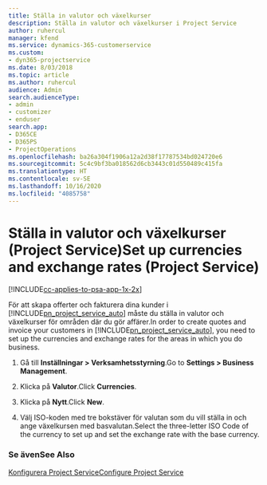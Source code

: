 ```yaml
---
title: Ställa in valutor och växelkurser
description: Ställa in valutor och växelkurser i Project Service
author: ruhercul
manager: kfend
ms.service: dynamics-365-customerservice
ms.custom:
- dyn365-projectservice
ms.date: 8/03/2018
ms.topic: article
ms.author: ruhercul
audience: Admin
search.audienceType:
- admin
- customizer
- enduser
search.app:
- D365CE
- D365PS
- ProjectOperations
ms.openlocfilehash: ba26a304f1906a12a2d38f17787534bd024720e6
ms.sourcegitcommit: 5c4c9bf3ba018562d6cb3443c01d550489c415fa
ms.translationtype: HT
ms.contentlocale: sv-SE
ms.lasthandoff: 10/16/2020
ms.locfileid: "4085758"
---
```

# <a name="set-up-currencies-and-exchange-rates-project-service"></a><span data-ttu-id="35334-103">Ställa in valutor och växelkurser (Project Service)</span><span class="sxs-lookup"><span data-stu-id="35334-103">Set up currencies and exchange rates (Project Service)</span></span>

[!INCLUDE[cc-applies-to-psa-app-1x-2x](../includes/cc-applies-to-psa-app-1x-2x.md)]

<span data-ttu-id="35334-104">För att skapa offerter och fakturera dina kunder i [!INCLUDE[pn_project_service_auto](../includes/pn-project-service-auto.md)] måste du ställa in valutor och växelkurser för områden där du gör affärer.</span><span class="sxs-lookup"><span data-stu-id="35334-104">In order to create quotes and invoice your customers in [!INCLUDE[pn_project_service_auto](../includes/pn-project-service-auto.md)], you need to set up the currencies and exchange rates for the areas in which you do business.</span></span>  
  
1.  <span data-ttu-id="35334-105">Gå till **Inställningar > Verksamhetsstyrning**.</span><span class="sxs-lookup"><span data-stu-id="35334-105">Go to **Settings > Business Management**.</span></span>  
  
2.  <span data-ttu-id="35334-106">Klicka på **Valutor**.</span><span class="sxs-lookup"><span data-stu-id="35334-106">Click **Currencies**.</span></span>  
  
3.  <span data-ttu-id="35334-107">Klicka på **Nytt**.</span><span class="sxs-lookup"><span data-stu-id="35334-107">Click **New**.</span></span>  
  
4.  <span data-ttu-id="35334-108">Välj ISO-koden med tre bokstäver för valutan som du vill ställa in och ange växelkursen med basvalutan.</span><span class="sxs-lookup"><span data-stu-id="35334-108">Select the three-letter ISO Code of the currency to set up and set the exchange rate with the base currency.</span></span>  
  
### <a name="see-also"></a><span data-ttu-id="35334-109">Se även</span><span class="sxs-lookup"><span data-stu-id="35334-109">See Also</span></span>  
 [<span data-ttu-id="35334-110">Konfigurera Project Service</span><span class="sxs-lookup"><span data-stu-id="35334-110">Configure Project Service</span></span>](../psa/configure.md)

